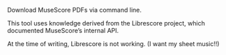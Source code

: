 Download MuseScore PDFs via command line.

This tool uses knowledge derived from the Librescore
 project, which documented MuseScore’s internal API.

 At the time of writing, Librescore is not working. (I want my sheet music!!)

